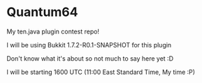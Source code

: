 Quantum64
=========
My ten.java plugin contest repo!  

I will be using Bukkit 1.7.2-R0.1-SNAPSHOT for this plugin

Don't know what it's about so not much to say here yet :D

I will be starting 1600 UTC (11:00 East Standard Time, My time :P)
